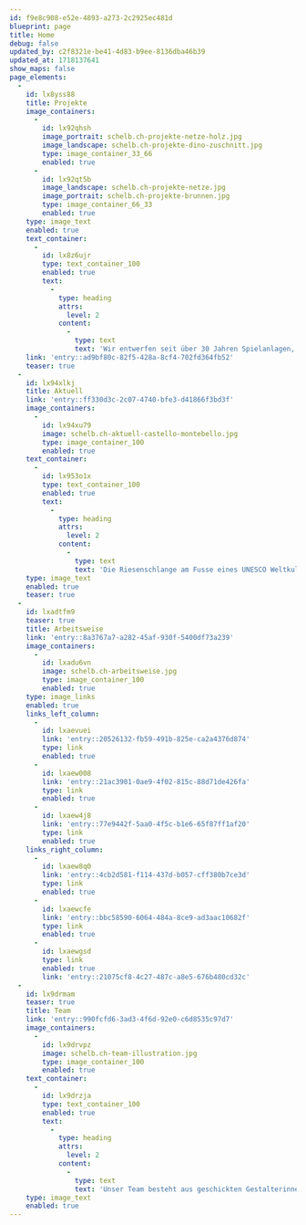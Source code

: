 ```yaml
---
id: f9e8c908-e52e-4893-a273-2c2925ec481d
blueprint: page
title: Home
debug: false
updated_by: c2f8321e-be41-4d83-b9ee-8136dba46b39
updated_at: 1718137641
show_maps: false
page_elements:
  -
    id: lx8yss88
    title: Projekte
    image_containers:
      -
        id: lx92qhsh
        image_portrait: schelb.ch-projekte-netze-holz.jpg
        image_landscape: schelb.ch-projekte-dino-zuschnitt.jpg
        type: image_container_33_66
        enabled: true
      -
        id: lx92qt5b
        image_landscape: schelb.ch-projekte-netze.jpg
        image_portrait: schelb.ch-projekte-brunnen.jpg
        type: image_container_66_33
        enabled: true
    type: image_text
    enabled: true
    text_container:
      -
        id: lx8z6ujr
        type: text_container_100
        enabled: true
        text:
          -
            type: heading
            attrs:
              level: 2
            content:
              -
                type: text
                text: 'Wir entwerfen seit über 30 Jahren Spielanlagen, Wasserspiele, Exponate und andere Objekte im öffentlichen Raum.'
    link: 'entry::ad9bf80c-82f5-428a-8cf4-702fd364fb52'
    teaser: true
  -
    id: lx94xlkj
    title: Aktuell
    link: 'entry::ff330d3c-2c07-4740-bfe3-d41866f3bd3f'
    image_containers:
      -
        id: lx94xu79
        image: schelb.ch-aktuell-castello-montebello.jpg
        type: image_container_100
        enabled: true
    text_container:
      -
        id: lx953o1x
        type: text_container_100
        enabled: true
        text:
          -
            type: heading
            attrs:
              level: 2
            content:
              -
                type: text
                text: 'Die Riesenschlange am Fusse eines UNESCO Weltkulturerbe – dem Castello Montebello in Bellinzona – durften wir soeben fertigstellen.'
    type: image_text
    enabled: true
    teaser: true
  -
    id: lxadtfm9
    teaser: true
    title: Arbeitsweise
    link: 'entry::8a3767a7-a282-45af-930f-5400df73a239'
    image_containers:
      -
        id: lxadu6vn
        image: schelb.ch-arbeitsweise.jpg
        type: image_container_100
        enabled: true
    type: image_links
    enabled: true
    links_left_column:
      -
        id: lxaevuei
        link: 'entry::20526132-fb59-491b-825e-ca2a4376d874'
        type: link
        enabled: true
      -
        id: lxaew008
        link: 'entry::21ac3901-0ae9-4f02-815c-88d71de426fa'
        type: link
        enabled: true
      -
        id: lxaew4j8
        link: 'entry::77e9442f-5aa0-4f5c-b1e6-65f87ff1af20'
        type: link
        enabled: true
    links_right_column:
      -
        id: lxaew8q0
        link: 'entry::4cb2d581-f114-437d-b057-cff380b7ce3d'
        type: link
        enabled: true
      -
        id: lxaewcfe
        link: 'entry::bbc58590-6064-484a-8ce9-ad3aac10682f'
        type: link
        enabled: true
      -
        id: lxaewgsd
        type: link
        enabled: true
        link: 'entry::21075cf8-4c27-487c-a8e5-676b480cd32c'
  -
    id: lx9drmam
    teaser: true
    title: Team
    link: 'entry::990fcfd6-3ad3-4f6d-92e0-c6d8535c97d7'
    image_containers:
      -
        id: lx9drvpz
        image: schelb.ch-team-illustration.jpg
        type: image_container_100
        enabled: true
    text_container:
      -
        id: lx9drzja
        type: text_container_100
        enabled: true
        text:
          -
            type: heading
            attrs:
              level: 2
            content:
              -
                type: text
                text: 'Unser Team besteht aus geschickten Gestalterinnen, Zeichnern, Werklehrern, Künstlerinnen, Technikern, Handwerkerinnen sowie Bildhauern und bildet eine perfekte Crew aus Allroundern, die Freude an verspielten Ideen für Gross und Klein haben.'
    type: image_text
    enabled: true
---
```


